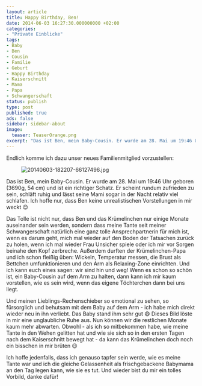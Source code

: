 ```yaml
---
layout: article
title: Happy Birthday, Ben!
date: 2014-06-03 16:27:30.000000000 +02:00
categories:
- "Private Einblicke"
tags:
- Baby
- Ben
- Cousin
- Familie
- Geburt
- Happy Birthday
- Kaiserschnitt
- Mama
- Papa
- Schwangerschaft
status: publish
type: post
published: true
ads: false
sidebar: sidebar-about
image:
  teaser: TeaserOrange.png
excerpt: "Das ist Ben, mein Baby-Cousin. Er wurde am 28. Mai um 19:46 Uhr geboren (3690g, 54 cm) und ist ein richtiger Schatz. Er scheint rundum zufrieden zu sein, schläft ruhig und lässt seine Mami sogar in der Nacht relativ viel schlafen. Ich hoffe nur, dass Ben keine unrealistischen Vorstellungen in mir weckt :wink:"
---
```

Endlich komme ich dazu unser neues Familienmitglied vorzustellen:

<figure>
	<img src="{{ site.url }}/images/20140603-182207-66127496.jpg" alt="20140603-182207-66127496.jpg" />
</figure>

Das ist Ben, mein Baby-Cousin. Er wurde am 28. Mai um 19:46 Uhr geboren (3690g, 54 cm) und ist ein richtiger Schatz. Er scheint rundum zufrieden zu sein, schläft ruhig und lässt seine Mami sogar in der Nacht relativ viel schlafen. Ich hoffe nur, dass Ben keine unrealistischen Vorstellungen in mir weckt :wink:

Das Tolle ist nicht nur, dass Ben und das Krümelinchen nur einige Monate auseinander sein werden, sondern dass meine Tante seit meiner Schwangerschaft natürlich eine ganz tolle Ansprechpartnerin für mich ist, wenn es darum geht, mich mal wieder auf den Boden der Tatsachen zurück zu holen, wenn ich mal wieder Frau Unsicher spiele oder ich mir vor Sorgen beinahe den Kopf zerbreche. Außerdem durften der Krümelinchen-Papa und ich schon fleißig üben: Wickeln, Temperatur messen, die Brust als Bettchen umfunktionieren und den Arm als Relaxing-Zone einrichten. Und ich kann euch eines sagen: wir sind hin und weg! Wenn es schon so schön ist, ein Baby-Cousin auf dem Arm zu halten, dann kann ich mir kaum vorstellen, wie es sein wird, wenn das eigene Töchterchen dann bei uns liegt.

Und meinen Lieblings-Rechenschieber so emotional zu sehen, so fürsorglich und behutsam mit dem Baby auf dem Arm - ich habe mich direkt wieder neu in ihn verliebt. Das Baby stand ihm sehr gut :smile: Dieses Bild löste in mir eine unglaubliche Ruhe aus. Nun können wir die restlichen Monate kaum mehr abwarten. Obwohl - als ich so mitbekommen habe, wie meine Tante in den Wehen gelitten hat und wie sie sich so in den ersten Tagen nach dem Kaiserschnitt bewegt hat - da kann das Krümelinchen doch noch ein bisschen in mir brüten :wink:

Ich hoffe jedenfalls, dass ich genauso tapfer sein werde, wie es meine Tante war und ich die gleiche Gelassenheit als frischgebackene Babymama an den Tag legen kann, wie sie es tut. Und wieder bist du mir ein tolles Vorbild, danke dafür!

